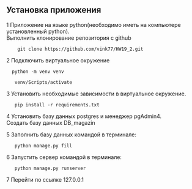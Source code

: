  ##   Установка приложения
1 Приложение на языке python(необходимо иметь на компьютере установленный python).  
Выполнить клонирование репозитория с github 
```shell
    git clone https://github.com/vink77/HW19_2.git
```
2 Подключить виртуальное окружение
```shell
  python -m venv venv
  ```
```shell
   venv/Scripts/activate
```
3 Установить необходимые зависимости в виртуальное окружение.  
```shell
   pip install -r requirements.txt
```
4 Установить базу данных postgres и менеджер pgAdmin4.  
    Создать базу данных DB_magazin

5 Заполнить базу данных командой в терминале:
```shell
   python manage.py fill
```
6 Запустить сервер командой в терминале:

```shell
   python manage.py runserver
```
7 Перейти по ссылке 127.0.0.1